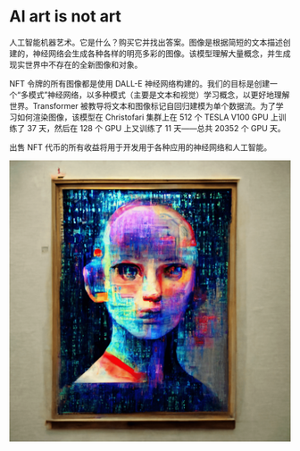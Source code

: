 # AI art is not art

人工智能机器艺术。它是什么？购买它并找出答案。图像是根据简短的文本描述创建的，神经网络会生成各种各样的明亮多彩的图像。该模型理解大量概念，并生成现实世界中不存在的全新图像和对象。

NFT 令牌的所有图像都是使用 DALL-E 神经网络构建的。我们的目标是创建一个“多模式”神经网络，以多种模式（主要是文本和视觉）学习概念，以更好地理解世界。Transformer 被教导将文本和图像标记自回归建模为单个数据流。为了学习如何渲染图像，该模型在 Christofari 集群上在 512 个 TESLA V100 GPU 上训练了 37 天，然后在 128 个 GPU 上又训练了 11 天——总共 20352 个 GPU 天。

出售 NFT 代币的所有收益将用于开发用于各种应用的神经网络和人工智能。

![bafybeigpnoz4va46owarhd72owfd3hegjsg4na75ilihhrvaurnr6bxhoq](bafybeigpnoz4va46owarhd72owfd3hegjsg4na75ilihhrvaurnr6bxhoq.png)
